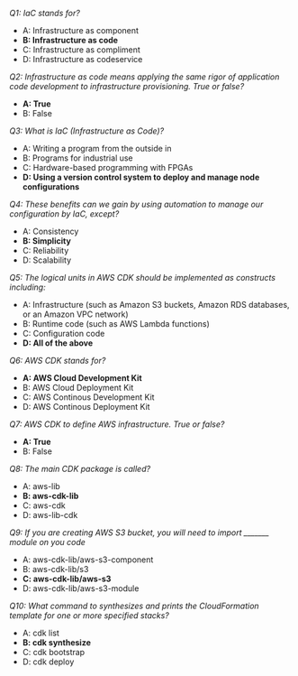 _Q1: IaC stands for?_
* A: Infrastructure as component
* **B: Infrastructure as code**
* C: Infrastructure as compliment
* D: Infrastructure as codeservice

_Q2: Infrastructure as code means applying the same rigor of application code development to infrastructure provisioning. True or false?_
* **A: True**
* B: False

_Q3: What is IaC (Infrastructure as Code)?_
* A: Writing a program from the outside in
* B: Programs for industrial use
* C: Hardware-based programming with FPGAs
* **D: Using a version control system to deploy and manage node configurations**

_Q4: These benefits can we gain by using automation to manage our configuration by IaC, except?_
* A: Consistency
* **B: Simplicity**
* C: Reliability
* D: Scalability

_Q5: The logical units in AWS CDK should be implemented as constructs including:_
* A: Infrastructure (such as Amazon S3 buckets, Amazon RDS databases, or an Amazon VPC network)
* B: Runtime code (such as AWS Lambda functions)
* C: Configuration code
* **D: All of the above**

_Q6: AWS CDK stands for?_
* **A: AWS Cloud Development Kit**
* B: AWS Cloud Deployment Kit
* C: AWS Continous Development Kit
* D: AWS Continous Deployment Kit

_Q7: AWS CDK to define AWS infrastructure. True or false?_
* **A: True**
* B: False

_Q8: The main CDK package is called?_
* A: aws-lib
* **B: aws-cdk-lib**
* C: aws-cdk
* D: aws-lib-cdk

_Q9: If you are creating AWS S3 bucket, you will need to import _______ module on you code_
* A: aws-cdk-lib/aws-s3-component
* B: aws-cdk-lib/s3
* **C: aws-cdk-lib/aws-s3**
* D: aws-cdk-lib/aws-s3-module

_Q10: What command to synthesizes and prints the CloudFormation template for one or more specified stacks?_
* A: cdk list
* **B: cdk synthesize**
* C: cdk bootstrap
* D: cdk deploy
